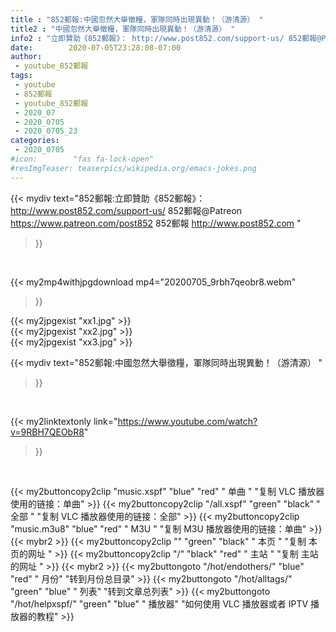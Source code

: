 ```yaml
---
title : "852郵報:中國忽然大舉徵糧，軍隊同時出現異動！（游清源） "
title2 : "中國忽然大舉徵糧，軍隊同時出現異動！（游清源） "
info2 : "立即贊助《852郵報》： http://www.post852.com/support-us/ 852郵報@Patreon https://www.patreon.com/post852  852郵報 http://www.post852.com "
date:        2020-07-05T23:28:08-07:00
author:
 - youtube_852郵報
tags:
 - youtube
 - 852郵報
 - youtube_852郵報
 - 2020_07
 - 2020_0705
 - 2020_0705_23
categories:
 - 2020_0705
#icon:        "fas fa-lock-open"
#resImgTeaser: teaserpics/wikipedia.org/emacs-jokes.png
---
```


{{< mydiv text="852郵報:立即贊助《852郵報》： http://www.post852.com/support-us/ 852郵報@Patreon https://www.patreon.com/post852  852郵報 http://www.post852.com "
>}}
<br>


{{< my2mp4withjpgdownload mp4="20200705_9rbh7qeobr8.webm"
>}}

{{< my2jpgexist "xx1.jpg" >}}<br>
{{< my2jpgexist "xx2.jpg" >}}<br>
{{< my2jpgexist "xx3.jpg" >}}<br>



{{< mydiv text="852郵報:中國忽然大舉徵糧，軍隊同時出現異動！（游清源） "
>}}
<br>

{{< my2linktextonly link="https://www.youtube.com/watch?v=9RBH7QEObR8"
>}}


<br>

{{< my2buttoncopy2clip "music.xspf"        "blue"   "red"    " 单曲 "  "复制 VLC 播放器使用的链接：单曲" >}} {{< my2buttoncopy2clip "/all.xspf"         "green"  "black"  " 全部 "  "复制 VLC 播放器使用的链接：全部" >}} {{< my2buttoncopy2clip "music.m3u8"        "blue"   "red"    " M3U  "    "复制 M3U 播放器使用的链接：单曲" >}} {{< mybr2 >}} {{< my2buttoncopy2clip ""                  "green"  "black"  " 本页 "    "复制 本页的网址 " >}} {{< my2buttoncopy2clip "/"                 "black"  "red"    " 主站 "    "复制 主站的网址 " >}} {{< mybr2 >}} {{< my2buttongoto      "/hot/endothers/"   "blue"   "red"    " 月份"   "转到月份总目录" >}} {{< my2buttongoto      "/hot/alltags/"     "green"  "blue"   " 列表"   "转到文章总列表" >}} {{< my2buttongoto      "/hot/helpxspf/"    "green"  "blue"   " 播放器" "如何使用 VLC 播放器或者 IPTV 播放器的教程" >}} 
